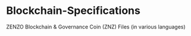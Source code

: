 # Blockchain-Specifications
ZENZO Blockchain &amp; Governance Coin (ZNZ) Files (in various languages)
